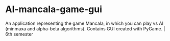 # AI-mancala-game-gui
An application representing the game Mancala, in which you can play vs AI (minmaxa and alpha-beta algorithms). Contains GUI created with PyGame. | 6th semester

